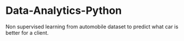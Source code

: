 # Data-Analytics-Python
Non supervised learning from automobile dataset to predict what car is better for a client.
